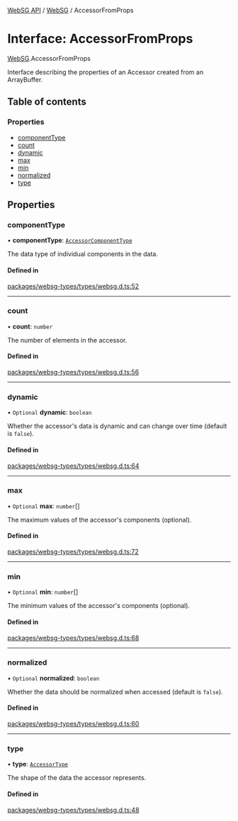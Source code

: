 [WebSG API](../README.md) / [WebSG](../modules/WebSG.md) / AccessorFromProps

# Interface: AccessorFromProps

[WebSG](../modules/WebSG.md).AccessorFromProps

Interface describing the properties of an Accessor created from an ArrayBuffer.

## Table of contents

### Properties

- [componentType](WebSG.AccessorFromProps.md#componenttype)
- [count](WebSG.AccessorFromProps.md#count)
- [dynamic](WebSG.AccessorFromProps.md#dynamic)
- [max](WebSG.AccessorFromProps.md#max)
- [min](WebSG.AccessorFromProps.md#min)
- [normalized](WebSG.AccessorFromProps.md#normalized)
- [type](WebSG.AccessorFromProps.md#type)

## Properties

### componentType

• **componentType**: [`AccessorComponentType`](../enums/WebSG.AccessorComponentType.md)

The data type of individual components in the data.

#### Defined in

[packages/websg-types/types/websg.d.ts:52](https://github.com/thirdroom/thirdroom/blob/c8b57e0e/packages/websg-types/types/websg.d.ts#L52)

___

### count

• **count**: `number`

The number of elements in the accessor.

#### Defined in

[packages/websg-types/types/websg.d.ts:56](https://github.com/thirdroom/thirdroom/blob/c8b57e0e/packages/websg-types/types/websg.d.ts#L56)

___

### dynamic

• `Optional` **dynamic**: `boolean`

Whether the accessor's data is dynamic and can change over time (default is `false`).

#### Defined in

[packages/websg-types/types/websg.d.ts:64](https://github.com/thirdroom/thirdroom/blob/c8b57e0e/packages/websg-types/types/websg.d.ts#L64)

___

### max

• `Optional` **max**: `number`[]

The maximum values of the accessor's components (optional).

#### Defined in

[packages/websg-types/types/websg.d.ts:72](https://github.com/thirdroom/thirdroom/blob/c8b57e0e/packages/websg-types/types/websg.d.ts#L72)

___

### min

• `Optional` **min**: `number`[]

The minimum values of the accessor's components (optional).

#### Defined in

[packages/websg-types/types/websg.d.ts:68](https://github.com/thirdroom/thirdroom/blob/c8b57e0e/packages/websg-types/types/websg.d.ts#L68)

___

### normalized

• `Optional` **normalized**: `boolean`

Whether the data should be normalized when accessed (default is `false`).

#### Defined in

[packages/websg-types/types/websg.d.ts:60](https://github.com/thirdroom/thirdroom/blob/c8b57e0e/packages/websg-types/types/websg.d.ts#L60)

___

### type

• **type**: [`AccessorType`](../enums/WebSG.AccessorType.md)

The shape of the data the accessor represents.

#### Defined in

[packages/websg-types/types/websg.d.ts:48](https://github.com/thirdroom/thirdroom/blob/c8b57e0e/packages/websg-types/types/websg.d.ts#L48)
